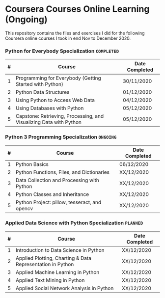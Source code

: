 # Coursera Courses Online Learning (Ongoing)

This repository contains the files and exercises I did for the following Coursera online courses I took in end Nov to December 2020.

### Python for Everybody Specialization `COMPLETED`

| # | Course | Date Completed |
| --- | --- | --- |
| 1 | Programming for Everybody (Getting Started with Python) | 30/11/2020 |
| 2 | Python Data Structures  | 01/12/2020 |
| 3 | Using Python to Access Web Data  | 04/12/2020 |
| 4 | Using Databases with Python  | 05/12/2020 |
| 5 | Capstone: Retrieving, Processing, and Visualizing Data with Python  | 05/12/2020 |


### Python 3 Programming Specialization `ONGOING`

| # | Course | Date Completed |
| --- | --- | --- |
| 1 | Python Basics | 06/12/2020 |
| 2 | Python Functions, Files, and Dictionaries  | XX/12/2020 |
| 3 | Data Collection and Processing with Python  | XX/12/2020 |
| 4 | Python Classes and Inheritance  | XX/12/2020 |
| 5 | Python Project: pillow, tesseract, and opencv  | XX/12/2020 |

### Applied Data Science with Python Specialization `PLANNED`

| # | Course | Date Completed |
| --- | --- | --- |
| 1 | Introduction to Data Science in Python | XX/12/2020 |
| 2 | Applied Plotting, Charting & Data Representation in Python  | XX/12/2020 |
| 3 | Applied Machine Learning in Python  | XX/12/2020 |
| 4 | Applied Text Mining in Python  | XX/12/2020 |
| 5 | Applied Social Network Analysis in Python  | XX/12/2020 |
